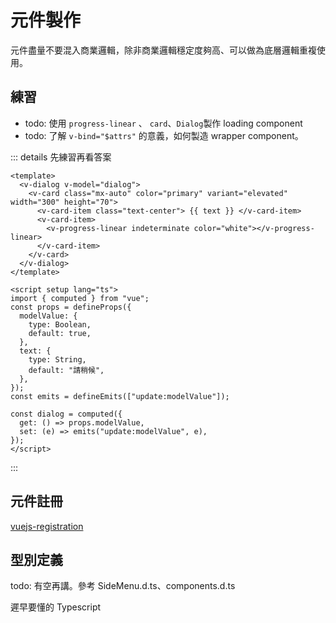 # 元件製作
元件盡量不要混入商業邏輯，除非商業邏輯穩定度夠高、可以做為底層邏輯重複使用。

## 練習
- todo: 使用 `progress-linear` 、 `card`、`Dialog`製作 loading component
- todo: 了解 `v-bind="$attrs"` 的意義，如何製造 wrapper component。

::: details 先練習再看答案
```vue
<template>
  <v-dialog v-model="dialog">
    <v-card class="mx-auto" color="primary" variant="elevated" width="300" height="70">
      <v-card-item class="text-center"> {{ text }} </v-card-item>
      <v-card-item>
        <v-progress-linear indeterminate color="white"></v-progress-linear>
      </v-card-item>
    </v-card>
  </v-dialog>
</template>

<script setup lang="ts">
import { computed } from "vue";
const props = defineProps({
  modelValue: {
    type: Boolean,
    default: true,
  },
  text: {
    type: String,
    default: "請稍候",
  },
});
const emits = defineEmits(["update:modelValue"]);

const dialog = computed({
  get: () => props.modelValue,
  set: (e) => emits("update:modelValue", e),
});
</script>
```
:::

## 元件註冊
[vuejs-registration](https://vuejs.org/guide/components/registration.html)

## 型別定義
todo: 有空再講。參考 SideMenu.d.ts、components.d.ts

遲早要懂的 Typescript